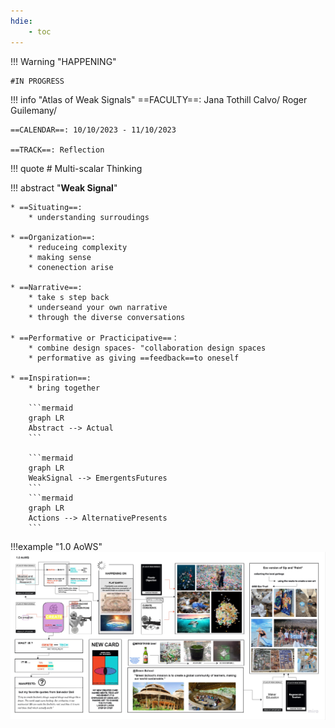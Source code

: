```yaml
---
hdie:
    - toc
---
```

!!! Warning "HAPPENING"  
    
    #IN PROGRESS



!!! info "Atlas of Weak Signals"
    ==FACULTY==: Jana Tothill Calvo/ Roger Guilemany/
    
    ==CALENDAR==: 10/10/2023 - 11/10/2023

    ==TRACK==: Reflection

!!! quote
    # Multi-scalar Thinking

!!! abstract "**Weak Signal**"
    
    * ==Situating==: 
        * understanding surroudings

    * ==Organization==: 
        * reduceing complexity
        * making sense
        * conenection arise

    * ==Narrative==:
        * take s step back
        * underseand your own narrative 
        * through the diverse conversations

    * ==Performative or Practicipative==：
        * combine design spaces- "collaboration design spaces
        * performative as giving ==feedback==to oneself

    * ==Inspiration==:
        * bring together

        ```mermaid
        graph LR
        Abstract --> Actual
        ```

        ```mermaid
        graph LR
        WeakSignal --> EmergentsFutures
        ```
        ```mermaid
        graph LR
        Actions --> AlternativePresents
        ```
  

!!!example "1.0 AoWS"
    ![AoWS](../images/AoWS1.jpg)